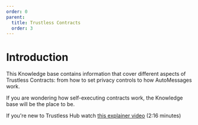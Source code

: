 ```yaml
---
order: 0
parent:
  title: Trustless Contracts
  order: 3
---
```


# Introduction

This Knowledge base contains information that cover different aspects of Trustless Contracts: from how to set privacy controls to how AutoMessages work. 

If you are wondering how self-executing contracts work, the Knowledge base will be the place to be.

If you're new to Trustless Hub watch [this explainer video](https://www.youtube.com/watch?v=dNQuvKha9uU&feature=emb_title) (2:16 minutes)
